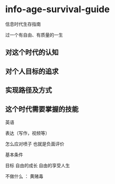 # info-age-survival-guide
信息时代生存指南


过一个有自由、有质量的一生


## 对这个时代的认知


## 对个人目标的追求

## 实现路径及方式


## 这个时代需要掌握的技能

英语


表达（写作，视频等）


怎么应对喷子 也就是负面评价




基本条件

目标   自由的成长  自由的享受人生


不做什么 ： 黄赌毒
